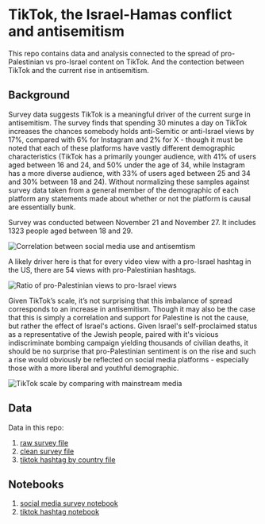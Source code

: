 # TikTok, the Israel-Hamas conflict and antisemitism 

This repo contains data and analysis connected to the spread of pro-Palestinian vs pro-Israel content on TikTok. And the contection between TikTok and the current rise in antisemitism. 

## Background

Survey data suggests TikTok is a meaningful driver of the current surge in antisemitism. The survey finds that spending 30 minutes a day on TikTok increases the chances somebody holds anti-Semitic or anti-Israel views by 17%, compared with 6% for Instagram and 2% for X - though it must be noted that each of these platforms have vastly different demographic characteristics (TikTok has a primarily younger audience, with 41% of users aged between 16 and 24, and 50% under the age of 34, while Instagram has a more diverse audience, with 33% of users aged between 25 and 34 and 30% between 18 and 24). Without normalizing these samples against survey data taken from a general member of the demographic of each platform any statements made about whether or not the platform is causal are essentially bunk.

Survey was conducted between November 21 and November 27. It includes 1323 people aged between 18 and 29. 

![Correlation between social media use and antisemtism](https://github.com/antgoldbloom/tiktok_israel_hamas/blob/main/charts/correlation_between_social_media_and_antisemitism.png)

A likely driver here is that for every video view with a pro-Israel hashtag in the US, there are 54 views with pro-Palestinian hashtags. 

![Ratio of pro-Palestinian views to pro-Israel views](https://github.com/antgoldbloom/tiktok_israel_hamas/blob/main/charts/20231210_us_top_hashtags_israel_hamas.png)

Given TikTok’s scale, it’s not surprising that this imbalance of spread corresponds to an increase in antisemitism. Though it may also be the case that this is simply a correlation and support for Palestine is not the cause, but rather the effect of Israel's actions. Given Israel's self-proclaimed status as a representative of the Jewish people, paired with it's vicious indiscriminate bombing campaign yielding thousands of civilian deaths, it should be no surprise that pro-Palestinian sentiment is on the rise and such a rise would obviously be reflected on social media platforms - especially those with a more liberal and youthful demographic.


![TikTok scale by comparing with mainstream media](https://github.com/antgoldbloom/tiktok_israel_hamas/blob/main/charts/free_palestine_vs_mainstream_media.png)

## Data

Data in this repo:
1. [raw survey file](data/generation_lab_survey/raw_survey_1323.xlsx)
2. [clean survey file](/data/generation_lab_survey/survey_israel_questions_clean.csv)
3. [tiktok hashtag by country file](/data/tiktok_hashtags/tiktok_hashtags_by_country_20231127_clean.csv.gz) 

## Notebooks

1. [social media survey notebook](social_media_survey_notebook.ipynb)
2. [tiktok hashtag notebook](tiktok_hashtag_notebook.ipynb)
